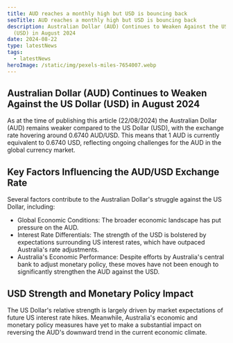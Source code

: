 ```yaml
---
title: AUD reaches a monthly high but USD is bouncing back
seoTitle: AUD reaches a monthly high but USD is bouncing back
description: Australian Dollar (AUD) Continues to Weaken Against the US Dollar
  (USD) in August 2024
date: 2024-08-22
type: latestNews
tags:
  - latestNews
heroImage: /static/img/pexels-miles-7654007.webp
---
```

## Australian Dollar (AUD) Continues to Weaken Against the US Dollar (USD) in August 2024

As at the time of publishing this article (22/08/2024) the Australian Dollar (AUD) remains weaker compared to the US Dollar (USD), with the exchange rate hovering around 0.6740 AUD/USD. This means that 1 AUD is currently equivalent to 0.6740 USD, reflecting ongoing challenges for the AUD in the global currency market.

## Key Factors Influencing the AUD/USD Exchange Rate

Several factors contribute to the Australian Dollar's struggle against the US Dollar, including:

* Global Economic Conditions: The broader economic landscape has put pressure on the AUD.
* Interest Rate Differentials: The strength of the USD is bolstered by expectations surrounding US interest rates, which have outpaced Australia's rate adjustments.
* Australia's Economic Performance: Despite efforts by Australia's central bank to adjust monetary policy, these moves have not been enough to significantly strengthen the AUD against the USD.

## USD Strength and Monetary Policy Impact

The US Dollar's relative strength is largely driven by market expectations of future US interest rate hikes. Meanwhile, Australia's economic and monetary policy measures have yet to make a substantial impact on reversing the AUD's downward trend in the current economic climate.
